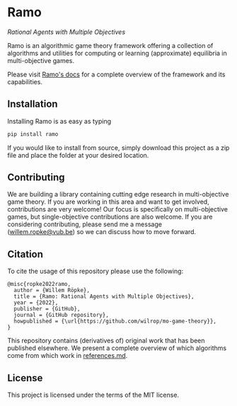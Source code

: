# Ramo
*Rational Agents with Multiple Objectives*

Ramo is an algorithmic game theory framework offering a collection of algorithms and utilities for computing or learning (approximate) equilibria in multi-objective games.

Please visit [Ramo's docs](https://ramo.readthedocs.io/en/latest/) for a complete overview of the framework and its capabilities.

## Installation
Installing Ramo is as easy as typing
````python
pip install ramo
````

If you would like to install from source, simply download this project as a zip file and place the folder at your desired location.

## Contributing
We are building a library containing cutting edge research in multi-objective game theory. If you are working in this area and want to get involved, contributions are very welcome! Our focus is specifically on multi-objective games, but single-objective contributions are also welcome. If you are considering contributing, please send me a message (willem.ropke@vub.be) so we can discuss how to move forward.

## Citation
To cite the usage of this repository please use the following:
```
@misc{ropke2022ramo,
  author = {Willem Röpke},
  title = {Ramo: Rational Agents with Multiple Objectives},
  year = {2022},
  publisher = {GitHub},
  journal = {GitHub repository},
  howpublished = {\url{https://github.com/wilrop/mo-game-theory}},
}
```
This repository contains (derivatives of) original work that has been published elsewhere. We present a complete overview of which algorithms come from which work in [references.md](references.md).

## License
This project is licensed under the terms of the MIT license.


